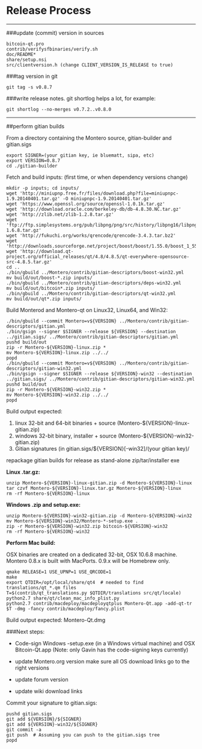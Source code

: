 Release Process
====================

* * *

###update (commit) version in sources


	bitcoin-qt.pro
	contrib/verifysfbinaries/verify.sh
	doc/README*
	share/setup.nsi
	src/clientversion.h (change CLIENT_VERSION_IS_RELEASE to true)

###tag version in git

	git tag -s v0.8.7

###write release notes. git shortlog helps a lot, for example:

	git shortlog --no-merges v0.7.2..v0.8.0

* * *

##perform gitian builds

 From a directory containing the Montero source, gitian-builder and gitian.sigs
  
	export SIGNER=(your gitian key, ie bluematt, sipa, etc)
	export VERSION=0.8.7
	cd ./gitian-builder

 Fetch and build inputs: (first time, or when dependency versions change)

	mkdir -p inputs; cd inputs/
	wget 'http://miniupnp.free.fr/files/download.php?file=miniupnpc-1.9.20140401.tar.gz' -O miniupnpc-1.9.20140401.tar.gz'
	wget 'https://www.openssl.org/source/openssl-1.0.1k.tar.gz'
	wget 'http://download.oracle.com/berkeley-db/db-4.8.30.NC.tar.gz'
	wget 'http://zlib.net/zlib-1.2.8.tar.gz'
	wget 'ftp://ftp.simplesystems.org/pub/libpng/png/src/history/libpng16/libpng-1.6.8.tar.gz'
	wget 'http://fukuchi.org/works/qrencode/qrencode-3.4.3.tar.bz2'
	wget 'http://downloads.sourceforge.net/project/boost/boost/1.55.0/boost_1_55_0.tar.bz2'
	wget 'http://download.qt-project.org/official_releases/qt/4.8/4.8.5/qt-everywhere-opensource-src-4.8.5.tar.gz'
	cd ..
	./bin/gbuild ../Montero/contrib/gitian-descriptors/boost-win32.yml
	mv build/out/boost-*.zip inputs/
	./bin/gbuild ../Montero/contrib/gitian-descriptors/deps-win32.yml
	mv build/out/bitcoin*.zip inputs/
	./bin/gbuild ../Montero/contrib/gitian-descriptors/qt-win32.yml
	mv build/out/qt*.zip inputs/

 Build Monterod and Montero-qt on Linux32, Linux64, and Win32:
  
	./bin/gbuild --commit Montero=v${VERSION} ../Montero/contrib/gitian-descriptors/gitian.yml
	./bin/gsign --signer $SIGNER --release ${VERSION} --destination ../gitian.sigs/ ../Montero/contrib/gitian-descriptors/gitian.yml
	pushd build/out
	zip -r Montero-${VERSION}-linux.zip *
	mv Montero-${VERSION}-linux.zip ../../
	popd
	./bin/gbuild --commit Montero=v${VERSION} ../Montero/contrib/gitian-descriptors/gitian-win32.yml
	./bin/gsign --signer $SIGNER --release ${VERSION}-win32 --destination ../gitian.sigs/ ../Montero/contrib/gitian-descriptors/gitian-win32.yml
	pushd build/out
	zip -r Montero-${VERSION}-win32.zip *
	mv Montero-${VERSION}-win32.zip ../../
	popd

  Build output expected:

  1. linux 32-bit and 64-bit binaries + source (Montero-${VERSION}-linux-gitian.zip)
  2. windows 32-bit binary, installer + source (Montero-${VERSION}-win32-gitian.zip)
  3. Gitian signatures (in gitian.sigs/${VERSION}[-win32]/(your gitian key)/

repackage gitian builds for release as stand-alone zip/tar/installer exe

**Linux .tar.gz:**

	unzip Montero-${VERSION}-linux-gitian.zip -d Montero-${VERSION}-linux
	tar czvf Montero-${VERSION}-linux.tar.gz Montero-${VERSION}-linux
	rm -rf Montero-${VERSION}-linux

**Windows .zip and setup.exe:**

	unzip Montero-${VERSION}-win32-gitian.zip -d Montero-${VERSION}-win32
	mv Montero-${VERSION}-win32/Montero-*-setup.exe .
	zip -r Montero-${VERSION}-win32.zip bitcoin-${VERSION}-win32
	rm -rf Montero-${VERSION}-win32

**Perform Mac build:**

  OSX binaries are created on a dedicated 32-bit, OSX 10.6.8 machine.
  Montero 0.8.x is built with MacPorts.  0.9.x will be Homebrew only.

	qmake RELEASE=1 USE_UPNP=1 USE_QRCODE=1
	make
	export QTDIR=/opt/local/share/qt4  # needed to find translations/qt_*.qm files
	T=$(contrib/qt_translations.py $QTDIR/translations src/qt/locale)
	python2.7 share/qt/clean_mac_info_plist.py
	python2.7 contrib/macdeploy/macdeployqtplus Montero-Qt.app -add-qt-tr $T -dmg -fancy contrib/macdeploy/fancy.plist

 Build output expected: Montero-Qt.dmg

###Next steps:

* Code-sign Windows -setup.exe (in a Windows virtual machine) and
  OSX Bitcoin-Qt.app (Note: only Gavin has the code-signing keys currently)

* update Montero.org version
  make sure all OS download links go to the right versions

* update forum version

* update wiki download links

Commit your signature to gitian.sigs:

	pushd gitian.sigs
	git add ${VERSION}/${SIGNER}
	git add ${VERSION}-win32/${SIGNER}
	git commit -a
	git push  # Assuming you can push to the gitian.sigs tree
	popd

